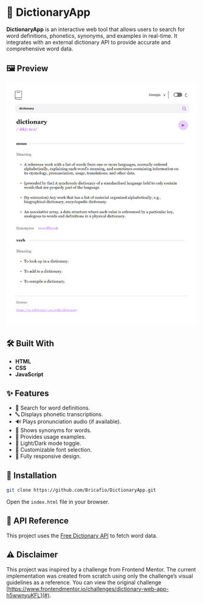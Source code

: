 # 📖 DictionaryApp
**DictionaryApp** is an interactive web tool that allows users to search for word definitions, phonetics, synonyms, and examples in real-time. It integrates with an external dictionary API to provide accurate and comprehensive word data.

## 🖼️ Preview 
<div align="center">
  <img src="./screenshots/screenshot 1.png" alt="Screenshot" width="700"/>
</div>

## 🛠️ Built With
- **HTML**  
- **CSS**  
- **JavaScript**  

## ✨ Features
- 🔎 Search for word definitions.  
- 🔤 Displays phonetic transcriptions.  
- 🔊 Plays pronunciation audio (if available).  
- 📝 Shows synonyms for words.  
- 📖 Provides usage examples.  
- 🌙 Light/Dark mode toggle.  
- 🎨 Customizable font selection.  
- 📱 Fully responsive design.  

## 📁 Installation  
```bash
git clone https://github.com/Bricafio/DictionaryApp.git
```
Open the `index.html` file in your browser.

## 🔗 API Reference  
This project uses the [Free Dictionary API](https://dictionaryapi.dev/) to fetch word data.

## ⚠️ Disclaimer  
This project was inspired by a challenge from Frontend Mentor. The current implementation was created from scratch using only the challenge’s visual guidelines as a reference. You can view the original challenge [https://www.frontendmentor.io/challenges/dictionary-web-app-h5wwnyuKFL](#).

